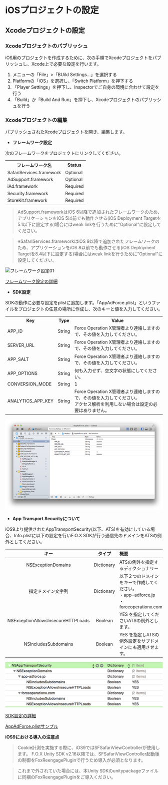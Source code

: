 # iOSプロジェクトの設定

## **Xcodeプロジェクトの設定**

### Xcodeプロジェクトのパブリッシュ

iOS用のプロジェクトを作成するために、次の手順でXcodeプロジェクトをパブリッシュし、Xcode上で必要な設定を行います。

1. メニューの「File」>「BUild Settings…」を選択する
2. Platformの「iOS」を選択し、「Switch Platform」を押下する
3. 「Player Settings」を押下し、Inspectorでご自身の環境に合わせて設定を行う
4. 	「Build」か「Build And Run」を押下し、Xcodeプロジェクトのパブリッシュを行う

### Xcodeプロジェクトの編集

パブリッシュされたXcodeプロジェクトを開き、編集します。

* **フレームワーク設定**

次のフレームワークをプロジェクトにリンクしてください。

<table>
<tr><th>フレームワーク名</th><th>Status</th></tr>
<tr><td>SafariServices.framework</td><td>Optional</td></tr>
<tr><td>AdSupport.framework</td><td>Optional</td></tr>
<tr><td>iAd.framework </td><td>Required</td></tr>
<tr><td>Security.framework </td><td>Required </td></tr>
<tr><td>StoreKit.framework </td><td>Required </td></tr>
</table>

> AdSupport.frameworkはiOS 6以降で追加されたフレームワークのため、アプリケーションをiOS 5以前でも動作させる(iOS Deployment Targetを5.1以下に設定する)場合にはweak linkを行うために”Optional”に設定してください。

> ※SafariServices.frameworkはiOS 9以降で追加されたフレームワークのため、アプリケーションをiOS 8以前でも動作させる(iOS Deployment Targetを8.4以下に設定する)場合にはweak linkを行うために”Optional”に設定してください。

![フレームワーク設定01](https://github.com/cyber-z/public_fox_ios_sdk/raw/master/doc/config_framework/ja/img01.png)

[フレームワーク設定の詳細](https://github.com/cyber-z/public_fox_ios_sdk/blob/master/doc/config_framework/ja/README.md)

* **SDK設定**

SDKの動作に必要な設定をplistに追加します。「AppAdForce.plist」というファイルをプロジェクトの任意の場所に作成し、次のキーと値を入力してください。

<table>
<tr>
  <th>Key</th>
  <th>Type</th>
  <th>Value</th>
</tr>
<tr>
  <td>APP_ID</td>
  <td>String</td>
  <td>Force Operation X管理者より連絡しますので、その値を入力してください。</td>
</tr>
<tr>
  <td>SERVER_URL</td>
  <td>String</td>
  <td>Force Operation X管理者より連絡しますので、その値を入力してください。</td>
</tr>
<tr>
  <td>APP_SALT</td>
  <td>String</td>
  <td>Force Operation X管理者より連絡しますので、その値を入力してください。</td>
</tr>
<tr>
  <td>APP_OPTIONS</td>
  <td>String</td>
  <td>何も入力せず、空文字の状態にしてください。</td>
</tr>
<tr>
  <td>CONVERSION_MODE</td>
  <td>String</td>
  <td>1</td>
</tr>
<tr>
  <td>ANALYTICS_APP_KEY</td>
  <td>String</td>
  <td>Force Operation X管理者より連絡しますので、その値を入力してください。<br />アクセス解析を利用しない場合は設定の必要はありません。</td>
</tr>
</table>

![フレームワーク設定01](/lang/ja/doc/config_plist/img05.png)

* **App Transport Securityについて**

iOS9より提供されたAppTransportSecurity(以下、ATS)を有効にしている場合、Info.plistに以下の設定を行いF.O.X SDKが行う通信先のドメインをATSの例外としてください。

キー | タイプ | 概要
:---: | :---: | :---
NSExceptionDomains|Dictionary|ATSの例外を指定するディクショナリー
指定ドメイン文字列|Dictionary|以下２つのドメインをキーで作成してください。<br>・app-adforce.jp<br>・forceoperationx.com
NSExceptionAllowsInsecureHTTPLoads|Boolean|YES を指定してくださいATSの例外とします。
NSIncludesSubdomains|Boolean|YES を指定しATSの例外設定をサブドメインにも適用させます。

![ATS設定](/lang/ja/doc/config_plist/img06.png)

[SDK設定の詳細](/lang/ja/doc/config_plist/README.md)

[AppAdForce.plistサンプル](/lang/ja/doc/config_plist/AppAdForce.plist)

**iOS9における導入の注意点**

> Cookie計測を実施する際に、iOS9ではSFSafariViewControllerが使用します。
F.O.X Unity SDK v2.16以降では、SFSafariViewController起動後の制御をFoxReengagePluginで行うため導入が必須となります。

> これまで外されていた場合には、本Unity SDKのunitypackageファイルに同梱のFoxReengagePluginをご導入ください。
